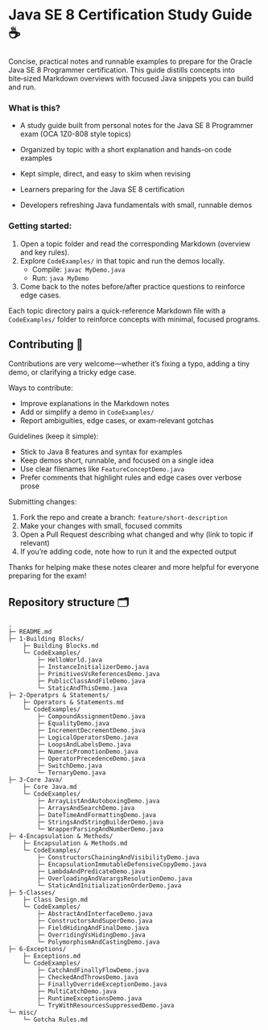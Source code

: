 # Java SE 8 Certification Study Guide ☕

Concise, practical notes and runnable examples to prepare for the Oracle Java SE 8 Programmer certification. This guide distills concepts into bite‑sized Markdown overviews with focused Java snippets you can build and run.

### What is this? 

- A study guide built from personal notes for the Java SE 8 Programmer exam (OCA 1Z0-808 style topics)
- Organized by topic with a short explanation and hands-on code examples
- Kept simple, direct, and easy to skim when revising

 

- Learners preparing for the Java SE 8 certification
- Developers refreshing Java fundamentals with small, runnable demos

### Getting started: 

1. Open a topic folder and read the corresponding Markdown (overview and key rules).
2. Explore `CodeExamples/` in that topic and run the demos locally.
	- Compile: `javac MyDemo.java`
	- Run: `java MyDemo`
3. Come back to the notes before/after practice questions to reinforce edge cases.


Each topic directory pairs a quick-reference Markdown file with a `CodeExamples/` folder to reinforce concepts with minimal, focused programs.

## Contributing 🤝

Contributions are very welcome—whether it’s fixing a typo, adding a tiny demo, or clarifying a tricky edge case.

Ways to contribute:

- Improve explanations in the Markdown notes
- Add or simplify a demo in `CodeExamples/`
- Report ambiguities, edge cases, or exam‑relevant gotchas

Guidelines (keep it simple):

- Stick to Java 8 features and syntax for examples
- Keep demos short, runnable, and focused on a single idea
- Use clear filenames like `FeatureConceptDemo.java`
- Prefer comments that highlight rules and edge cases over verbose prose

Submitting changes:

1. Fork the repo and create a branch: `feature/short-description`
2. Make your changes with small, focused commits
3. Open a Pull Request describing what changed and why (link to topic if relevant)
4. If you’re adding code, note how to run it and the expected output

Thanks for helping make these notes clearer and more helpful for everyone preparing for the exam!


## Repository structure 🗂️

```text
.
├─ README.md
├─ 1-Building Blocks/
	├─ Building Blocks.md
	└─ CodeExamples/
		├─ HelloWorld.java
		├─ InstanceInitializerDemo.java
		├─ PrimitivesVsReferencesDemo.java
		├─ PublicClassAndFileDemo.java
		└─ StaticAndThisDemo.java
├─ 2-Operatprs & Statements/
	├─ Operators & Statements.md
	└─ CodeExamples/
		├─ CompoundAssignmentDemo.java
		├─ EqualityDemo.java
		├─ IncrementDecrementDemo.java
		├─ LogicalOperatorsDemo.java
		├─ LoopsAndLabelsDemo.java
		├─ NumericPromotionDemo.java
		├─ OperatorPrecedenceDemo.java
		├─ SwitchDemo.java
		└─ TernaryDemo.java
├─ 3-Core Java/
	├─ Core Java.md
	└─ CodeExamples/
		├─ ArrayListAndAutoboxingDemo.java
		├─ ArraysAndSearchDemo.java
		├─ DateTimeAndFormattingDemo.java
		├─ StringsAndStringBuilderDemo.java
		└─ WrapperParsingAndNumberDemo.java
├─ 4-Encapsulation & Methods/
	├─ Encapsulation & Methods.md
	└─ CodeExamples/
		├─ ConstructorsChainingAndVisibilityDemo.java
		├─ EncapsulationImmutableDefensiveCopyDemo.java
		├─ LambdaAndPredicateDemo.java
		├─ OverloadingAndVarargsResolutionDemo.java
		└─ StaticAndInitializationOrderDemo.java
├─ 5-Classes/
	├─ Class Design.md
	└─ CodeExamples/
		├─ AbstractAndInterfaceDemo.java
		├─ ConstructorsAndSuperDemo.java
		├─ FieldHidingAndFinalDemo.java
		├─ OverridingVsHidingDemo.java
		└─ PolymorphismAndCastingDemo.java
├─ 6-Exceptions/
	├─ Exceptions.md
	└─ CodeExamples/
		├─ CatchAndFinallyFlowDemo.java
		├─ CheckedAndThrowsDemo.java
		├─ FinallyOverrideExceptionDemo.java
		├─ MultiCatchDemo.java
		├─ RuntimeExceptionsDemo.java
		└─ TryWithResourcesSuppressedDemo.java
└─ misc/
	└─ Gotcha Rules.md
```